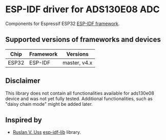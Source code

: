 # ESP-IDF driver for ADS130E08 ADC

Components for Espressif ESP32 [ESP-IDF framework](https://github.com/espressif/esp-idf).

## Supported versions of frameworks and devices

| Chip           | Framework          | Versions
|----------------|--------------------|--------------
| ESP32          | ESP-IDF            | master, v4.x

## Disclaimer

This library does not contain all functionalities available for ads130e08 device and was not yet fully tested. Additional functionalities, such as "daisy chain mode" might be added later.

## Inspired by 

- [Ruslan V. Uss](https://github.com/UncleRus) [esp-idf-lib](https://github.com/UncleRus/esp-idf-lib) library.